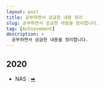 ```yaml
---
layout: post
title: 공부하면서 궁금한 내용 정리
slug: 공부하면서 궁금한 내용을 정리합니다.
tag: [Achievement]
description: >
  공부하면서 궁금한 내용을 정리합니다.
---
```


## 2020

- NAS : [➡](https://github.com/Kaintels/question/blob/master/NAS/DARTS.md)
